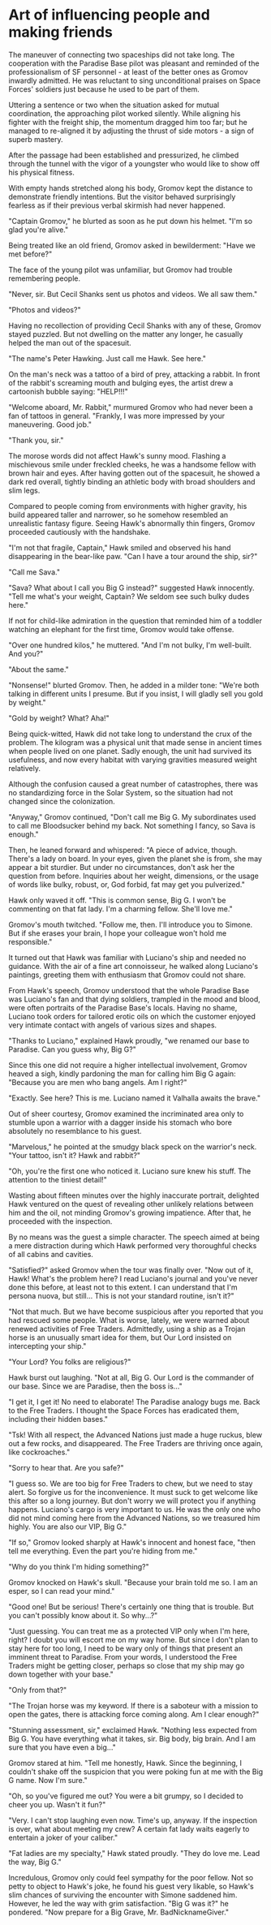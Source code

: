 # Art of influencing people and making friends

The maneuver of connecting two spaceships did not take long. The cooperation with the Paradise Base pilot was pleasant and reminded of the professionalism of SF personnel - at least of the better ones as Gromov inwardly admitted. He was reluctant to sing unconditional praises on Space Forces' soldiers just because he used to be part of them.

Uttering a sentence or two when the situation asked for mutual coordination, the approaching pilot worked silently. While aligning his fighter with the freight ship, the momentum dragged him too far; but he managed to re-aligned it by adjusting the thrust of side motors - a sign of superb mastery.

After the passage had been established and pressurized, he climbed through the tunnel with the vigor of a youngster who would like to show off his physical fitness.

With empty hands stretched along his body, Gromov kept the distance to demonstrate friendly intentions. But the visitor behaved surprisingly fearless as if their previous verbal skirmish had never happened.

"Captain Gromov," he blurted as soon as he put down his helmet. "I'm so glad you're alive."

Being treated like an old friend, Gromov asked in bewilderment: "Have we met before?"

The face of the young pilot was unfamiliar, but Gromov had trouble remembering people.

"Never, sir. But Cecil Shanks sent us photos and videos. We all saw them."

"Photos and videos?"

Having no recollection of providing Cecil Shanks with any of these, Gromov stayed puzzled. But not dwelling on the matter any longer, he casually helped the man out of the spacesuit.

"The name's Peter Hawking. Just call me Hawk. See here."

On the man's neck was a tattoo of a bird of prey, attacking a rabbit. In front of the rabbit's screaming mouth and bulging eyes, the artist drew a cartoonish bubble saying: "HELP!!!"

"Welcome aboard, Mr. Rabbit," murmured Gromov who had never been a fan of tattoos in general. "Frankly, I was more impressed by your maneuvering. Good job."

"Thank you, sir."

The morose words did not affect Hawk's sunny mood. Flashing a mischievous smile under freckled cheeks, he was a handsome fellow with brown hair and eyes. After having gotten out of the spacesuit, he showed a dark red overall, tightly binding an athletic body with broad shoulders and slim legs.

Compared to people coming from environments with higher gravity, his build appeared taller and narrower, so he somehow resembled an unrealistic fantasy figure. Seeing Hawk's abnormally thin fingers, Gromov proceeded cautiously with the handshake.

"I'm not that fragile, Captain," Hawk smiled and observed his hand disappearing in the bear-like paw. "Can I have a tour around the ship, sir?"

"Call me Sava."

"Sava? What about I call you Big G instead?" suggested Hawk innocently. "Tell me what's your weight, Captain? We seldom see such bulky dudes here."

If not for child-like admiration in the question that reminded him of a toddler watching an elephant for the first time, Gromov would take offense.

"Over one hundred kilos," he muttered. "And I'm not bulky, I'm well-built. And you?"

"About the same."

"Nonsense!" blurted Gromov. Then, he added in a milder tone:
"We're both talking in different units I presume. But if you insist, I will gladly sell you gold by weight."

"Gold by weight? What? Aha!"

Being quick-witted, Hawk did not take long to understand the crux of the problem. The kilogram was a physical unit that made sense in ancient times when people lived on one planet. Sadly enough, the unit had survived its usefulness, and now every habitat with varying gravities measured weight relatively.

Although the confusion caused a great number of catastrophes, there was no standardizing force in the Solar System, so the situation had not changed since the colonization.

"Anyway," Gromov continued, "Don't call me Big G. My subordinates used to call me Bloodsucker behind my back. Not something I fancy, so Sava is enough."

Then, he leaned forward and whispered: "A piece of advice, though. There's a lady on board. In your eyes, given the planet she is from, she may appear a bit sturdier. But under no circumstances, don't ask her the question from before. Inquiries about her weight, dimensions, or the usage of words like bulky, robust, or, God forbid, fat may get you pulverized."

Hawk only waved it off. "This is common sense, Big G. I won't be commenting on that fat lady. I'm a charming fellow. She'll love me."

Gromov's mouth twitched. "Follow me, then. I'll introduce you to Simone. But if she erases your brain, I hope your colleague won't hold me responsible."

It turned out that Hawk was familiar with Luciano's ship and needed no guidance. With the air of a fine art connoisseur, he walked along Luciano's paintings, greeting them with enthusiasm that Gromov could not share.

From Hawk's speech, Gromov understood that the whole Paradise Base was Luciano's fan and that dying soldiers, trampled in the mood and blood, were often portraits of the Paradise Base's locals. Having no shame, Luciano took orders for tailored erotic oils on which the customer enjoyed very intimate contact with angels of various sizes and shapes.

"Thanks to Luciano," explained Hawk proudly, "we renamed our base to Paradise. Can you guess why, Big G?"

Since this one did not require a higher intellectual involvement, Gromov heaved a sigh, kindly pardoning the man for calling him Big G again: "Because you are men who bang angels. Am I right?"

"Exactly. See here? This is me. Luciano named it Valhalla awaits the brave."

Out of sheer courtesy, Gromov examined the incriminated area only to stumble upon a  warrior with a dagger inside his stomach who bore absolutely no resemblance to his guest.

"Marvelous," he pointed at the smudgy black speck on the warrior's neck. "Your tattoo, isn't it? Hawk and rabbit?"

"Oh, you're the first one who noticed it. Luciano sure knew his stuff. The attention to the tiniest detail!"

Wasting about fifteen minutes over the highly inaccurate portrait, delighted Hawk ventured on the quest of revealing other unlikely relations between him and the oil, not minding Gromov's growing impatience. After that, he proceeded with the inspection.

By no means was the guest a simple character. The speech aimed at being a mere distraction during which Hawk performed very thoroughful checks of all cabins and cavities.

"Satisfied?" asked Gromov when the tour was finally over. "Now out of it, Hawk! What's the problem here? I read Luciano's journal and you've never done this before, at least not to this extent. I can understand that I'm persona nuova, but still... This is not your standard routine, isn't it?"

"Not that much. But we have become suspicious after you reported that you had rescued some people. What is worse, lately, we were warned about renewed activities of Free Traders. Admittedly, using a ship as a Trojan horse is an unusually smart idea for them, but Our Lord insisted on intercepting your ship."

"Your Lord? You folks are religious?"

Hawk burst out laughing. "Not at all, Big G. Our Lord is the commander of our base. Since we are Paradise, then the boss is..."

"I get it, I get it! No need to elaborate! The Paradise analogy bugs me. Back to the Free Traders. I thought the Space Forces has eradicated them, including their hidden bases."

"Tsk! With all respect, the Advanced Nations just made a huge ruckus, blew out a few rocks, and disappeared. The Free Traders are thriving once again, like cockroaches."

"Sorry to hear that. Are you safe?"

"I guess so. We are too big for Free Traders to chew, but we need to stay alert. So forgive us for the inconvenience. It must suck to get welcome like this after so a long journey. But don't worry we will protect you if anything happens. Luciano's cargo is very important to us. He was the only one who did not mind coming here from the Advanced Nations, so we treasured him highly. You are also our VIP, Big G."

"If so," Gromov looked sharply at Hawk's innocent and honest face, "then tell me everything. Even the part you're hiding from me."

"Why do you think I'm hiding something?"

Gromov knocked on Hawk's skull. "Because your brain told me so. I am an esper, so I can read your mind."

"Good one! But be serious! There's certainly one thing that is trouble. But you can't possibly know about it. So why...?"

"Just guessing. You can treat me as a protected VIP only when I'm here, right? I doubt you will escort me on my way home. But since I don't plan to stay here for too long, I need to be wary only of things that present an imminent threat to Paradise. From your words, I understood the Free Traders might be getting closer, perhaps so close that my ship may go down together with your base."

"Only from that?"

"The Trojan horse was my keyword. If there is a saboteur with a  mission to open the gates, there is attacking force coming along. Am I clear enough?"

"Stunning assessment, sir," exclaimed Hawk. "Nothing less expected from Big G. You have everything what it takes, sir. Big body, big brain. And I am sure that you have even a big..."

Gromov stared at him. "Tell me honestly, Hawk. Since the beginning, I couldn't shake off the suspicion that you were poking fun at me with the Big G name. Now I'm sure."

"Oh, so you've figured me out? You were a bit grumpy, so I decided to cheer you up. Wasn't it fun?"

"Very. I can't stop laughing even now. Time's up, anyway. If the inspection is over, what about meeting my crew? A certain fat lady waits eagerly to entertain a joker of your caliber."

"Fat ladies are my specialty," Hawk stated proudly. "They do love me. Lead the way, Big G."

Incredulous, Gromov only could feel sympathy for the poor fellow. Not so petty to object to Hawk's joke, he found his guest very likable, so Hawk's slim chances of surviving the encounter with Simone saddened him. However, he led the way with grim satisfaction. "Big G was it?" he pondered. "Now prepare for a Big Grave, Mr. BadNicknameGiver."
